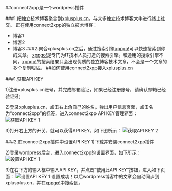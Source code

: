 ##connect2xpp是一个wordpress插件

###1.把独立技术博客聚合到[xplusplus.cn](http://www.xplusplus.cn)，与众多独立技术博客大牛进行线上社交。
正在使用connect2xpp的独立技术博客：

* 博客1
* 博客2
* 博客3
###2.聚合xplusplus.cn之后，通过搜索引擎[xppgo!](http://www.xplusplus.cn/search)可以快速搜索到你的文章。
[xppgo!](http://www.xplusplus.cn/search)是专门为IT技术人员打造的搜索引擎。和通用的搜索引擎不同，[xppgo!](http://www.xplusplus.cn/search)的搜索结果只会出现优质的独立博客技术文章，不会是一个文章的多个复制粘贴。
##如何使用connect2xpp接入[xplusplus.cn](http://www.xplusplus.cn)

###1.获取API KEY

1)注册xplusplus.cn账号，并完成邮箱验证，如果已经注册账号，请确认邮箱已经验证过;

2)登录xplusplus.cn，点击右上角自己的姓名，弹出用户信息页面，点击名为“connect2xpp”的标签，进入connect2xpp API KEY管理界面：
![获取API KEY 1](http://www.xplusplus.cn/asset/img/connect2xpp_setting.jpg)

3)打开右上方的开关，就可以获得API KEY，如下图所示：
![获取API KEY 2](http://www.xplusplus.cn/asset/img/connect2xpp_setting_1.jpg)

###2.在connect2xpp插件中设置API KEY
1)下载并安装connect2xpp插件

2)登录wordpress后台，进入connect2xpp的设置界面，如下所示：
![设置API KEY 1](http://www.xplusplus.cn/asset/img/connect2xpp_setting_2.jpg)

3)在右下方的输入框中输入API KEY，并点击“使用此API KEY”按钮，进入如下页面：
![设置API KEY 1](http://www.xplusplus.cn/asset/img/connect2xpp_setting_3.jpg)
设置成功！以后wordpress博客中的文章会自动同步到xplusplus.cn，并在[xppgo!](http://www.xplusplus.cn/search)中搜索到。